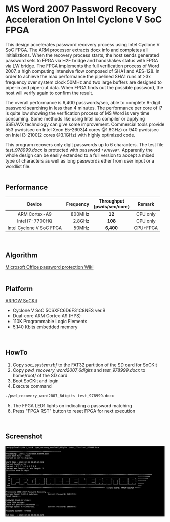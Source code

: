 # MS Word 2007 Password Recovery Acceleration On Intel Cyclone V SoC FPGA
This design accelerates password recovery process using Intel Cyclone V SoC FPGA. The ARM processor extracts docx info and completes all initializtions. When the recovery process starts, the host sends generated password sets to FPGA via H2F bridge and handshakes status with FPGA via LW bridge. The FPGA implements the full verification process of Word 2007, a high computing intensive flow composed of SHA1 and AES-128. In order to achieve the max performance the pipelined SHA1 runs at >3x frequency over system clock 50MHz and two large buffers are designed to pipe-in and pipe-out data. When FPGA finds out the possible password, the host will verify again to confirm the result. 

The overall performance is 6,400 passwords/sec, able to complete 6-digit password searching in less than 4 minutes. The performance per core of i7 is quite low showing the verification process of MS Word is very time consuming. Some methods like using Intel icc compiler or applying SSE/AVX technology can give some improvement. Commercial tools provide 553 pwds/sec on Intel Xeon E5-2603(4 cores \@1.8GHz) or 940 pwds/sec on Intel i3-2100(2 cores \@3.1GHz) with highly optimized code. 

This program recovers only digit passwords up to 6 characters. The test file *test_978999.docx* is protected with password ```*978999*```. Apparently the whole design can be easily extended to a full version to accept a mixed type of characters as well as long passwords ether from user input or a wordlist file. 
<br/>
<br/>

Performance
------
| Device | Frequency | Throughput<br/>(pwds/sec/core) | Remark |
| :---: | ---: | :---: | :---: |
| ARM Cortex-A9 | 800MHz | **12**  | CPU only |
| Intel i7-7700HQ | 2.8GHz | **108** | CPU only |
| Intel Cyclone V SoC FPGA | 50MHz | **6,400** | CPU+FPGA |

<br/>

Algorithm
------
[Microsoft Office password protection Wiki](https://en.wikipedia.org/wiki/Microsoft_Office_password_protection)
<br/>
<br/>

Platform
------
[ARROW SoCKit](https://www.arrow.com/en/products/sockit/arrow-development-tools)
* Cyclone V SoC 5CSXFC6D6F31C8NES ver.B
* Dual-core ARM Cortex-A9 (HPS)
* 110K Programmable Logic Elements
* 5,140 Kbits embedded memory
<br/>

HowTo
------
1. Copy *soc_system.rbf* to the FAT32 partition of the SD card for SoCKit
2. Copy *pwd_recovery_word2007_6digits* and *test_978999.docx* to home/root/ of the SD card
3. Boot SoCKit and login
4. Execute command
```
./pwd_recovery_word2007_6digits test_978999.docx
```
5. The FPGA LED1 lights on indicating a password matching
6. Press "FPGA RST" button to reset FPGA for next execution
<br/>

Screenshot
------
![](result_screenshot.png)

